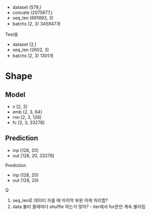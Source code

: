 - dataset (579,)
- concate (2075677,)
- seq_len (691893, 3)
- batchs (2, 3) 345947개

Test용
- dataset (2,)
- seq_len (2602, 3)
- batchs (2, 3) 1301개


# Shape

## Model
- x      [2, 3]
- emb    [2, 3, 64]
- rnn    [2, 3, 128]
- fc     [2, 3, 33278]

## Prediction
- inp    [128, 20]
- out    [128, 20, 33278]


Prediction
- inp (128, 20)
- out (128, 20)





Q
1. seq_len로 데이터 자를 때 마지막 부분 어케 처리함?
2. data 불러 올때마다 shuffle 하는거 맞아? - iter에서 for문만 계속 불러짐

